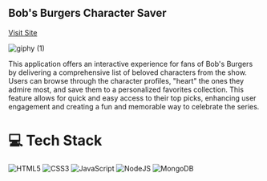 ## Bob's Burgers Character Saver

<a href="https://bobs-burger-site.onrender.com/" rel="bobs burgers site">Visit Site</a>

![giphy (1)](https://github.com/user-attachments/assets/cb8ba1e8-b6ce-4ee6-a191-754a57380fb3)

<p>This application offers an interactive experience for fans of Bob's Burgers by delivering a comprehensive list of beloved characters from the show. Users can browse through the character profiles, "heart" the ones they admire most, and save them to a personalized favorites collection. This feature allows for quick and easy access to their top picks, enhancing user engagement and creating a fun and memorable way to celebrate the series.</p>

# 💻 Tech Stack
<!-- Badges from https://github.com/Ileriayo/markdown-badges -->
![HTML5](https://img.shields.io/badge/html5-%23E34F26.svg?style=for-the-badge&logo=html5&logoColor=white)
![CSS3](https://img.shields.io/badge/css3-%231572B6.svg?style=for-the-badge&logo=css3&logoColor=white)
![JavaScript](https://img.shields.io/badge/javascript-%23323330.svg?style=for-the-badge&logo=javascript&logoColor=%23F7DF1E)
![NodeJS](https://img.shields.io/badge/node.js-6DA55F?style=for-the-badge&logo=node.js&logoColor=white)
![MongoDB](https://img.shields.io/badge/MongoDB-%234ea94b.svg?style=for-the-badge&logo=mongodb&logoColor=white)
